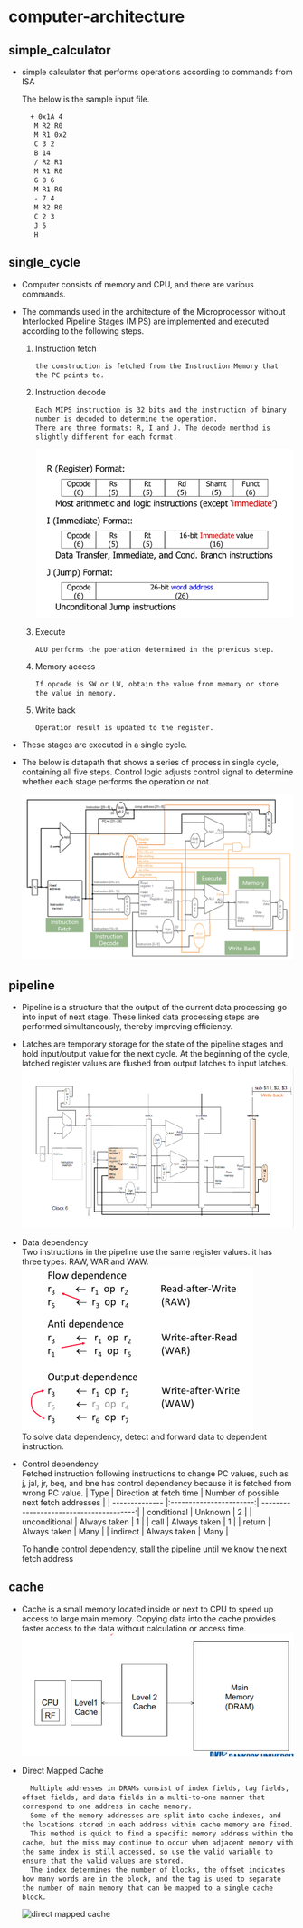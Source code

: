 # computer-architecture

## simple_calculator
  * simple calculator that performs operations according to commands from ISA  
    
       The below is the sample input file.  
         
          + 0x1A 4  
           M R2 R0  
           M R1 0x2  
           C 3 2  
           B 14  
           / R2 R1  
           M R1 R0  
           G 8 6  
           M R1 R0  
           - 7 4  
           M R2 R0  
           C 2 3  
           J 5   
           H  
             
## single_cycle
 * Computer consists of memory and CPU, and there are various commands.
 * The commands used in the architecture of the Microprocessor without Interlocked Pipeline Stages (MIPS) are implemented and executed according to the following steps.
   1. Instruction fetch  
   
          the construction is fetched from the Instruction Memory that the PC points to.
          
   2. Instruction decode  
          
          Each MIPS instruction is 32 bits and the instruction of binary number is decoded to determine the operation.  
          There are three formats: R, I and J. The decode menthod is slightly different for each format.
         ![Instruction types](MIPS_types.png)
          
   3. Execute  
   
          ALU performs the poeration determined in the previous step.
          
   4. Memory access  
   
          If opcode is SW or LW, obtain the value from memory or store the value in memory.
          
   5. Write back  
     
          Operation result is updated to the register.
          
 * These stages are executed in a single cycle.
 * The below is datapath that shows a series of process in single cycle, containing all five steps. Control logic adjusts control signal to determine whether each stage performs the operation or not.  
 
     ![datapath](datapath.png)
     
## pipeline
  * Pipeline is a structure that the output of the current data processing go into input of next stage. These linked data processing steps are performed simultaneously, thereby improving efficiency.
  * Latches are temporary storage for the state of the pipeline stages and hold input/output value for the next cycle. At the beginning of the cycle, latched register values are flushed from output latches to input latches.
       ![latch](latch.png)
  * Data dependency   
    Two instructions in the pipeline use the same register values. it has three types: RAW, WAR and WAW.  
     ![data dependency](data_dependency.png)  
    To solve data dependency, detect and forward data to dependent instruction.  
  * Control dependency  
    Fetched instruction following instructions to change PC values, such as j, jal, jr, beq, and bne has control dependency because it is fetched from wrong PC value.
    | Type           | Direction at fetch time | Number of possible next fetch addresses |
    | -------------- |:-----------------------:| ---------------------------------------:|
    | conditional    |         Unknown         |                       2                 |
    | unconditional  |       Always taken      |                       1                 |
    | call           |       Always taken      |                       1                 |
    | return         |       Always taken      |                      Many               |
    | indirect       |       Always taken      |                      Many               |  
    
    To handle control dependency, stall the pipeline until we know the next fetch address
    
## cache
  * Cache is a small memory located inside or next to CPU to speed up access to large main memory. Copying data into the cache provides faster access to the data without calculation or access time.
         ![cache](cache.png)  

  * Direct Mapped Cache  
   
          Multiple addresses in DRAMs consist of index fields, tag fields, offset fields, and data fields in a multi-to-one manner that correspond to one address in cache memory.  
          Some of the memory addresses are split into cache indexes, and the locations stored in each address within cache memory are fixed.  
          This method is quick to find a specific memory address within the cache, but the miss may continue to occur when adjacent memory with the same index is still accessed, so use the valid variable to ensure that the valid values are stored.  
          The index determines the number of blocks, the offset indicates how many words are in the block, and the tag is used to separate the number of main memory that can be mapped to a single cache block.
          
    ![direct mapped cache](diret_mapped_cache.png)  
  
